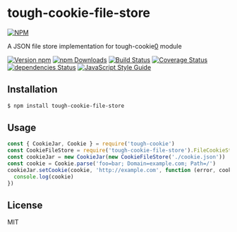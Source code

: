 # tough-cookie-file-store

[![NPM](https://nodei.co/npm/tough-cookie-file-store.png?downloads=true&downloadRank=true&stars=true)](https://nodei.co/npm/tough-cookie-file-store/)

A JSON file store implementation for tough-cookie[0] module

[![Version npm](https://img.shields.io/npm/v/tough-cookie-file-store.svg)](https://www.npmjs.com/package/tough-cookie-file-store)
[![npm Downloads](https://img.shields.io/npm/dw/winston-telegram.svg)](https://npmcharts.com/compare/tough-cookie-file-store?minimal=true)
[![Build Status](https://travis-ci.org/ivanmarban/tough-cookie-file-store.svg?branch=master)](https://travis-ci.org/ivanmarban/tough-cookie-file-store)
[![Coverage Status](https://coveralls.io/repos/github/ivanmarban/tough-cookie-file-store/badge.svg?branch=master)](https://coveralls.io/github/ivanmarban/tough-cookie-file-store?branch=master)
[![dependencies Status](https://david-dm.org/ivanmarban/tough-cookie-file-store/status.svg)](https://david-dm.org/ivanmarban/tough-cookie-file-store)
[![JavaScript Style Guide](https://img.shields.io/badge/code_style-standard-brightgreen.svg)](https://standardjs.com)

## Installation
``` sh
$ npm install tough-cookie-file-store
```

## Usage
``` js
const { CookieJar, Cookie } = require('tough-cookie')
const CookieFileStore = require('tough-cookie-file-store').FileCookieStore
const cookieJar = new CookieJar(new CookieFileStore('./cookie.json'))
const cookie = Cookie.parse('foo=bar; Domain=example.com; Path=/')
cookieJar.setCookie(cookie, 'http://example.com', function (error, cookie) {
  console.log(cookie)
})
```

## License
MIT

[0]: https://github.com/salesforce/tough-cookie
